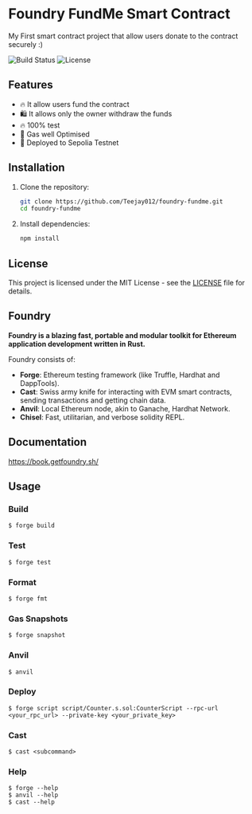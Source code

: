# Foundry FundMe Smart Contract
My First smart contract project that allow users donate to the  contract securely :)

![Build Status](https://img.shields.io/github/actions/workflow/status/user/repo/ci.yml)
![License](https://img.shields.io/github/license/user/repo)

## Features
- 🔥 It allow users fund the contract
- 🛍️ It allows only the owner withdraw the funds
- 🔥 100% test
- 📱 Gas well Optimised
- 🔗 Deployed to Sepolia Testnet

## Installation
1. Clone the repository:
   ```sh
   git clone https://github.com/Teejay012/foundry-fundme.git
   cd foundry-fundme

2. Install dependencies:
   ```sh
   npm install

## License
This project is licensed under the MIT License - see the [LICENSE](LICENSE) file for details.



## Foundry

**Foundry is a blazing fast, portable and modular toolkit for Ethereum application development written in Rust.**

Foundry consists of:

-   **Forge**: Ethereum testing framework (like Truffle, Hardhat and DappTools).
-   **Cast**: Swiss army knife for interacting with EVM smart contracts, sending transactions and getting chain data.
-   **Anvil**: Local Ethereum node, akin to Ganache, Hardhat Network.
-   **Chisel**: Fast, utilitarian, and verbose solidity REPL.

## Documentation

https://book.getfoundry.sh/

## Usage

### Build

```shell
$ forge build
```

### Test

```shell
$ forge test
```

### Format

```shell
$ forge fmt
```

### Gas Snapshots

```shell
$ forge snapshot
```

### Anvil

```shell
$ anvil
```

### Deploy

```shell
$ forge script script/Counter.s.sol:CounterScript --rpc-url <your_rpc_url> --private-key <your_private_key>
```

### Cast

```shell
$ cast <subcommand>
```

### Help

```shell
$ forge --help
$ anvil --help
$ cast --help
```
